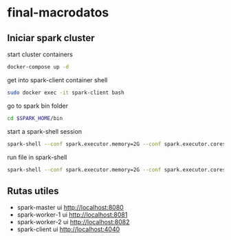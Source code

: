 # final-macrodatos

## Iniciar spark cluster

start cluster containers

```bash
docker-compose up -d
```

get into spark-client container shell

```bash
sudo docker exec -it spark-client bash
```

go to spark bin folder

```bash
cd $SPARK_HOME/bin
```

start a spark-shell session

```bash
spark-shell --conf spark.executor.memory=2G --conf spark.executor.cores=1 --master spark://spark-master:7077 
```

run file in spark-shell

```bash
spark-shell --conf spark.executor.memory=2G --conf spark.executor.cores=1 --master spark://spark-master:7077 -i spark_apps/file.scala
```

## Rutas utiles

- spark-master ui <http://localhost:8080>
- spark-worker-1 ui <http://localhost:8081>
- spark-worker-2 ui <http://localhost:8082>
- spark-client ui <http://localhost:4040>

